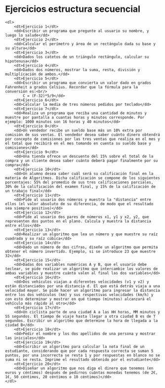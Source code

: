 # Ejercicios estructura secuencial

    <dl>
        <dt>Ejercicio 1</dt>
        <dd>Escribir un programa que pregunte al usuario su nombre, y luego lo salude</dd>
        <dt>Ejercicio 2</dt>
        <dd>Calcular el perímetro y área de un rectángulo dada su base y su altura</dd>
        <dt>Ejercicio 3</dt>
        <dd>Dados los catetos de un triángulo rectángulo, calcular su hipotenusa</dd>
        <dt>Ejercicio 4</dt>
        <dd>Dados dos números, mostrar la suma, resta, división y multiplicación de ambos.</dd>
        <dt>Ejercicio 5</dt>
        <dd>Escribir un programa que convierta un valor dado en grados Fahrenheit a grados Celsius. Recordar que la fórmula para la conversión es:<br/>
            C = (F-32)*5/9</dd>
        <dt>Ejercicio 6</dt>
        <dd>Calcular la media de tres números pedidos por teclado</dd>
        <dt>Ejercicio 7</dt>
        <dd>Realiza un programa que reciba una cantidad de minutos y muestre por pantalla a cuantas horas y minutos corresponde. Por ejemplo: 1000 minutos son 16 horas y 40 minutos</dd>
        <dt>Ejercicio 8</dt>
        <dd>Un vendedor recibe un sueldo base más un 10% extra por comisión de sus ventas. El vendedor desea saber cuánto dinero obtendrá por concepto de comisiones por las tres ventas que realiza en el mes y el total que recibirá en el mes tomando en cuenta su sueldo base y comisiones</dd>
        <dt>Ejercicio 9</dt>
        <dd>Una tienda ofrece un descuento del 15% sobre el total de la compra y un cliente desea saber cuánto deberá pagar finalmente por su compra</dd>
        <dt>Ejercicio 10</dt>
        <dd>Un alumno desea saber cuál será su calificación final en la materia de Algoritmos. Dicha calificación se compone de los siguientes porcentajes: 55% del promedio de sus tres calificaciones parciales, 30% de la calificación del examen final, y 15% de la calificación de un trabajo final</dd>
        <dt>Ejercicio 11</dt>
        <dd>Pide al usuario dos números y muestra la "distancia" entre ellos (el valor absoluto de su diferencia, de modo que el resultado sea siempre positivo)</dd>
        <dt>Ejercicio 12</dt>
        <dd>Pide al usuario dos pares de números x1, y1 y x2, y2, que representen dos puntos en el plano. Calcula y muestra la distancia entre ellos</dd>
        <dt>Ejercicio 13</dt>
        <dd>Realizar un algoritmo que lea un número y que muestre su raíz cuadrada y su raíz cúbica</dd>
        <dt>Ejercicio 14</dt>
        <dd>Dado un número de dos cifras, diseñe un algoritmo que permita obtener el número invertido. Ejemplo, si se introduce 23 que muestre 32</dd>
        <dt>Ejercicio 15</dt>
        <dd>Dadas dos variables numéricas A y B, que el usuario debe teclear, se pide realizar un algoritmo que intercambie los valores de ambas variables y muestre cuánto valen al final las dos variables</dd>
        <dt>Ejercicio 16</dt>
        <dd>Dos vehículos viajan a diferentes velocidades (v1 y v2) y están distanciados por una distancia d. El que está detrás viaja a una velocidad mayor. Se pide hacer un algoritmo para ingresar la distancia entre los dos vehículos (km) y sus respectivas velocidades (km/h) y con esto determinar y mostrar en qué tiempo (minutos) alcanzará el vehículo más rápido al otro</dd>
        <dt>Ejercicio 17</dt>
        <dd>Un ciclista parte de una ciudad A a las HH horas, MM minutos y SS segundos. El tiempo de viaje hasta llegar a otra ciudad B es de T segundos. Escribir un algoritmo que determine la hora de llegada a la ciudad B</dd>
        <dt>Ejercicio 18</dt>
        <dd>Pedir el nombre y los dos apellidos de una persona y mostrar las iniciales</dd>
        <dt>Ejercicio 19</dt>
        <dd>Escribir un algoritmo para calcular la nota final de un estudiante, considerando que por cada respuesta correcta se suman 5 puntos, por una incorrecta se resta 1 y por respuestas en blanco no se suma ni se resta. Imprime el resultado obtenido por el estudiante</dd>
        <dt>Ejercicio 20</dt>
        <dd>Diseñar un algoritmo que nos diga el dinero que tenemos (en euros y céntimos) después de pedirnos cuántas monedas tenemos (de 2€, 1€, 50 céntimos, 20 céntimos o 10 céntimos)</dd>
    </dl>
